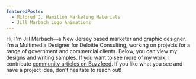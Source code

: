 ```yaml
---
featuredPosts:
  - Mildred J. Hamilton Marketing Materials
  - Jill Marbach Logo Animations
---
```

Hi, I'm Jill Marbach—a New Jersey based marketer and graphic designer. I'm a Multimedia Designer for Deloitte Consulting, working on projects for a range of government and commercial clients. Below, you can view my designs and writing samples. If you want to see more of my work, I contribute [community articles on Buzzfeed](https://www.buzzfeed.com/jillmarbach). If you like what you see and have a project idea, don't hesitate to reach out!